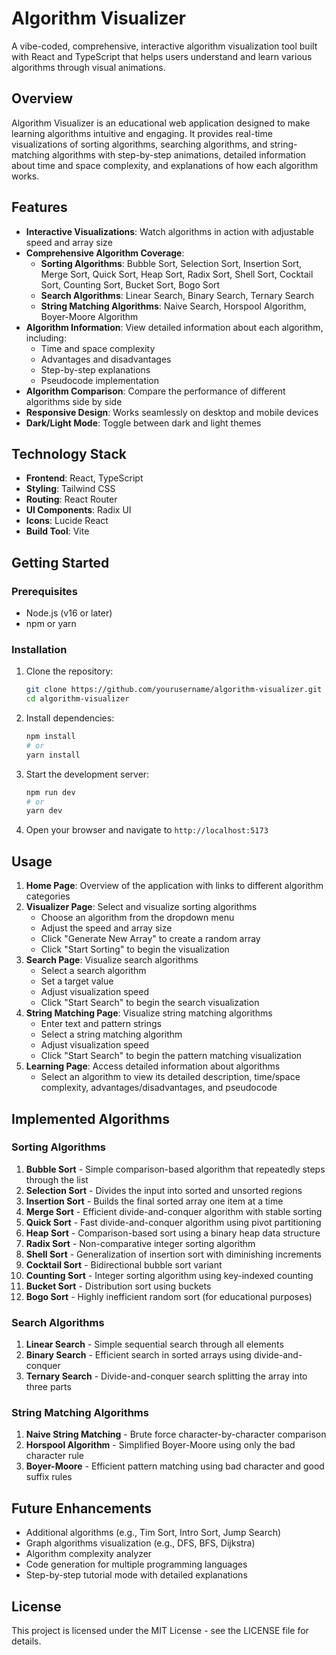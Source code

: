 # Algorithm Visualizer

A vibe-coded, comprehensive, interactive algorithm visualization tool built with React and TypeScript that helps users understand and learn various algorithms through visual animations.

## Overview

Algorithm Visualizer is an educational web application designed to make learning algorithms intuitive and engaging. It provides real-time visualizations of sorting algorithms, searching algorithms, and string-matching algorithms with step-by-step animations, detailed information about time and space complexity, and explanations of how each algorithm works.

## Features

- **Interactive Visualizations**: Watch algorithms in action with adjustable speed and array size
- **Comprehensive Algorithm Coverage**:
  - **Sorting Algorithms**: Bubble Sort, Selection Sort, Insertion Sort, Merge Sort, Quick Sort, Heap Sort, Radix Sort, Shell Sort, Cocktail Sort, Counting Sort, Bucket Sort, Bogo Sort
  - **Search Algorithms**: Linear Search, Binary Search, Ternary Search
  - **String Matching Algorithms**: Naive Search, Horspool Algorithm, Boyer-Moore Algorithm
- **Algorithm Information**: View detailed information about each algorithm, including:
  - Time and space complexity
  - Advantages and disadvantages
  - Step-by-step explanations
  - Pseudocode implementation
- **Algorithm Comparison**: Compare the performance of different algorithms side by side
- **Responsive Design**: Works seamlessly on desktop and mobile devices
- **Dark/Light Mode**: Toggle between dark and light themes

## Technology Stack

- **Frontend**: React, TypeScript
- **Styling**: Tailwind CSS
- **Routing**: React Router
- **UI Components**: Radix UI
- **Icons**: Lucide React
- **Build Tool**: Vite

## Getting Started

### Prerequisites

- Node.js (v16 or later)
- npm or yarn

### Installation

1. Clone the repository:
   ```bash
   git clone https://github.com/yourusername/algorithm-visualizer.git
   cd algorithm-visualizer
   ```

2. Install dependencies:
   ```bash
   npm install
   # or
   yarn install
   ```

3. Start the development server:
   ```bash
   npm run dev
   # or
   yarn dev
   ```

4. Open your browser and navigate to `http://localhost:5173`

## Usage

1. **Home Page**: Overview of the application with links to different algorithm categories
2. **Visualizer Page**: Select and visualize sorting algorithms
   - Choose an algorithm from the dropdown menu
   - Adjust the speed and array size
   - Click "Generate New Array" to create a random array
   - Click "Start Sorting" to begin the visualization
3. **Search Page**: Visualize search algorithms
   - Select a search algorithm
   - Set a target value
   - Adjust visualization speed
   - Click "Start Search" to begin the search visualization
4. **String Matching Page**: Visualize string matching algorithms
   - Enter text and pattern strings
   - Select a string matching algorithm
   - Adjust visualization speed
   - Click "Start Search" to begin the pattern matching visualization
5. **Learning Page**: Access detailed information about algorithms
   - Select an algorithm to view its detailed description, time/space complexity, advantages/disadvantages, and pseudocode


## Implemented Algorithms

### Sorting Algorithms

1. **Bubble Sort** - Simple comparison-based algorithm that repeatedly steps through the list
2. **Selection Sort** - Divides the input into sorted and unsorted regions
3. **Insertion Sort** - Builds the final sorted array one item at a time
4. **Merge Sort** - Efficient divide-and-conquer algorithm with stable sorting
5. **Quick Sort** - Fast divide-and-conquer algorithm using pivot partitioning
6. **Heap Sort** - Comparison-based sort using a binary heap data structure
7. **Radix Sort** - Non-comparative integer sorting algorithm
8. **Shell Sort** - Generalization of insertion sort with diminishing increments
9. **Cocktail Sort** - Bidirectional bubble sort variant
10. **Counting Sort** - Integer sorting algorithm using key-indexed counting
11. **Bucket Sort** - Distribution sort using buckets
12. **Bogo Sort** - Highly inefficient random sort (for educational purposes)

### Search Algorithms

1. **Linear Search** - Simple sequential search through all elements
2. **Binary Search** - Efficient search in sorted arrays using divide-and-conquer
3. **Ternary Search** - Divide-and-conquer search splitting the array into three parts

### String Matching Algorithms

1. **Naive String Matching** - Brute force character-by-character comparison
2. **Horspool Algorithm** - Simplified Boyer-Moore using only the bad character rule
3. **Boyer-Moore** - Efficient pattern matching using bad character and good suffix rules


## Future Enhancements

- Additional algorithms (e.g., Tim Sort, Intro Sort, Jump Search)
- Graph algorithms visualization (e.g., DFS, BFS, Dijkstra)
- Algorithm complexity analyzer
- Code generation for multiple programming languages
- Step-by-step tutorial mode with detailed explanations

## License

This project is licensed under the MIT License - see the LICENSE file for details.




